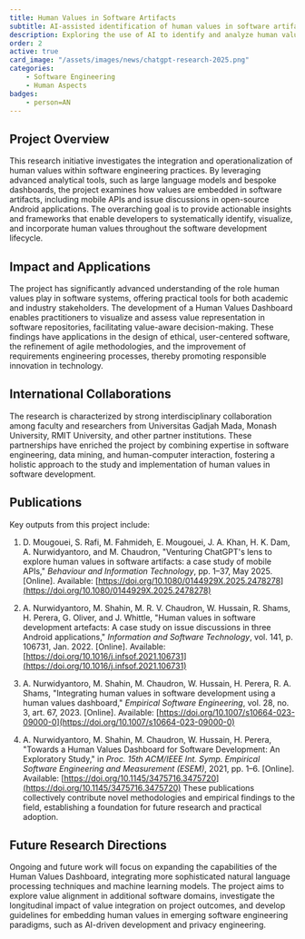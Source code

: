 ```yaml
---
title: Human Values in Software Artifacts
subtitle: AI-assisted identification of human values in software artifacts
description: Exploring the use of AI to identify and analyze human values such as privacy, security, and fairness embedded in software artifacts.
order: 2
active: true
card_image: "/assets/images/news/chatgpt-research-2025.png"
categories: 
    - Software Engineering
    - Human Aspects
badges:
    - person=AN
---
```


## Project Overview

This research initiative investigates the integration and operationalization of human values within software engineering practices. By leveraging advanced analytical tools, such as large language models and bespoke dashboards, the project examines how values are embedded in software artifacts, including mobile APIs and issue discussions in open-source Android applications. The overarching goal is to provide actionable insights and frameworks that enable developers to systematically identify, visualize, and incorporate human values throughout the software development lifecycle.

## Impact and Applications

The project has significantly advanced understanding of the role human values play in software systems, offering practical tools for both academic and industry stakeholders. The development of a Human Values Dashboard enables practitioners to visualize and assess value representation in software repositories, facilitating value-aware decision-making. These findings have applications in the design of ethical, user-centered software, the refinement of agile methodologies, and the improvement of requirements engineering processes, thereby promoting responsible innovation in technology.

## International Collaborations

The research is characterized by strong interdisciplinary collaboration among faculty and researchers from Universitas Gadjah Mada, Monash University, RMIT University, and other partner institutions. These partnerships have enriched the project by combining expertise in software engineering, data mining, and human-computer interaction, fostering a holistic approach to the study and implementation of human values in software development.

## Publications

Key outputs from this project include:

1. D. Mougouei, S. Rafi, M. Fahmideh, E. Mougouei, J. A. Khan, H. K. Dam, A. Nurwidyantoro, and M. Chaudron, "Venturing ChatGPT's lens to explore human values in software artifacts: a case study of mobile APIs," *Behaviour and Information Technology*, pp. 1–37, May 2025. [Online]. Available: [https://doi.org/10.1080/0144929X.2025.2478278](https://doi.org/10.1080/0144929X.2025.2478278)

2. A. Nurwidyantoro, M. Shahin, M. R. V. Chaudron, W. Hussain, R. Shams, H. Perera, G. Oliver, and J. Whittle, "Human values in software development artefacts: A case study on issue discussions in three Android applications," *Information and Software Technology*, vol. 141, p. 106731, Jan. 2022. [Online]. Available: [https://doi.org/10.1016/j.infsof.2021.106731](https://doi.org/10.1016/j.infsof.2021.106731)

3. A. Nurwidyantoro, M. Shahin, M. Chaudron, W. Hussain, H. Perera, R. A. Shams, "Integrating human values in software development using a human values dashboard," *Empirical Software Engineering*, vol. 28, no. 3, art. 67, 2023. [Online]. Available: [https://doi.org/10.1007/s10664-023-09000-0](https://doi.org/10.1007/s10664-023-09000-0)

4. A. Nurwidyantoro, M. Shahin, M. Chaudron, W. Hussain, H. Perera, "Towards a Human Values Dashboard for Software Development: An Exploratory Study," in *Proc. 15th ACM/IEEE Int. Symp. Empirical Software Engineering and Measurement (ESEM)*, 2021, pp. 1–6. [Online]. Available: [https://doi.org/10.1145/3475716.3475720](https://doi.org/10.1145/3475716.3475720)
These publications collectively contribute novel methodologies and empirical findings to the field, establishing a foundation for future research and practical adoption.

## Future Research Directions

Ongoing and future work will focus on expanding the capabilities of the Human Values Dashboard, integrating more sophisticated natural language processing techniques and machine learning models. The project aims to explore value alignment in additional software domains, investigate the longitudinal impact of value integration on project outcomes, and develop guidelines for embedding human values in emerging software engineering paradigms, such as AI-driven development and privacy engineering.
